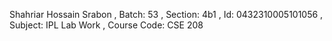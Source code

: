 Shahriar Hossain Srabon , 
Batch: 53 , 
Section: 4b1 , 
Id: 0432310005101056 , 
Subject: IPL Lab Work , 
Course Code: CSE 208
